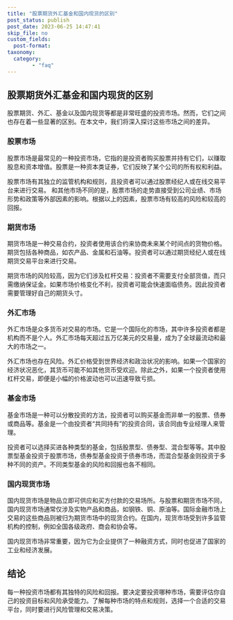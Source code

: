 ```yaml
---
title: "股票期货外汇基金和国内现货的区别"
post_status: publish
post_date: 2023-06-25 14:47:41
skip_file: no
custom_fields: 
  post-format: 
taxonomy:
  category:
        - "faq"
---
```


## 股票期货外汇基金和国内现货的区别

股票期货、外汇、基金以及国内现货等都是非常旺盛的投资市场。然而，它们之间也存在着一些显著的区别。在本文中，我们将深入探讨这些市场之间的差异。

### 股票市场

股票市场是最常见的一种投资市场，它指的是投资者购买股票并持有它们，以赚取股息和资本增值。股票是一种资本类证券，它们反映了某个公司的所有权和利益。

股票市场有其独立的监管机构和规则，且投资者可以通过股票经纪人或在线交易平台来进行交易。 和其他市场不同的是，股票市场的走势直接受到公司业绩、市场形势和政策等外部因素的影响。根据以上的因素，股票市场有较高的风险和较高的回报。

### 期货市场

期货市场是一种交易合约，投资者使用该合约来协商未来某个时间点的货物价格。期货包括各种商品，如农产品、金属和石油等。投资者可以通过期货经纪人或在线期货交易平台来进行交易。

期货市场的风险较高，因为它们涉及杠杆交易：投资者不需要支付全部货值，而只需缴纳保证金。如果市场价格变化不利，投资者可能会快速面临债务。因此投资者需要管理好自己的期货头寸。

### 外汇市场

外汇市场是众多货币对交易的市场。它是一个国际化的市场，其中许多投资者都是机构而不是个人。外汇市场每天超过五万亿美元的交易量，成为了全球最流动和最大的市场之一。

外汇市场也存在风险。外汇价格受到世界经济和政治状况的影响。如果一个国家的经济状况恶化，其货币可能不如其他货币受欢迎。除此之外，如果一个投资者使用杠杆交易，即便是小幅的价格波动也可以迅速导致亏损。

### 基金市场

基金市场是一种可以分散投资的方法，投资者可以购买基金而非单一的股票、债券或商品等。基金是一个由投资者“共同持有”的投资合同，该合同由专业经理人来管理。

投资者可以选择买进各种类型的基金，包括股票型、债券型、混合型等等。其中股票型基金投资于股票市场，债券型基金投资于债券市场，而混合型基金则投资于多种不同的资产。不同类型基金的风险和回报也各不相同。

### 国内现货市场

国内现货市场是物品立即可供应和买方付款的交易场所。与股票和期货市场不同，国内现货市场通常仅涉及实物产品和商品，如钢铁、铜、原油等。国际金融市场上交易的这些商品则被归为期货市场中的现货合约。在国内，现货市场受到许多监管机构的控制，例如全国各级政府、商会和协会等。

国内现货市场非常重要，因为它为企业提供了一种融资方式，同时也促进了国家的工业和经济发展。

## 结论

每一种投资市场都有其独特的风险和回报。要决定要投资哪种市场，需要评估你自己的投资目标和风险承受能力。了解每种市场的特点和规则，选择一个合适的交易平台，同时要进行风险管理和交易决策。

